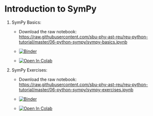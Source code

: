 # Introduction to SymPy

1. SymPy Basics:

   * Download the raw notebook: https://raw.githubusercontent.com/sbu-phy-ast-reu/reu-python-tutorial/master/06-python-sympy/sympy-basics.ipynb

   * [![Binder](https://mybinder.org/badge_logo.svg)](https://mybinder.org/v2/gh/sbu-phy-ast-reu/reu-python-tutorial/master?filepath=06-python-sympy%2Fsympy-basics.ipynb)

   * [![Open In Colab](https://colab.research.google.com/assets/colab-badge.svg)](https://colab.research.google.com/github/sbu-phy-ast-reu/reu-python-tutorial/blob/master/06-python-sympy/sympy-basics.ipynb)


2. SymPy Exercises:

   * Download the raw notebook: https://raw.githubusercontent.com/sbu-phy-ast-reu/reu-python-tutorial/master/06-python-sympy/sympy-exercises.ipynb

   * [![Binder](https://mybinder.org/badge_logo.svg)](https://mybinder.org/v2/gh/sbu-phy-ast-reu/reu-python-tutorial/master?filepath=06-python-sympy%2Fsympy-exercises.ipynb)

   * [![Open In Colab](https://colab.research.google.com/assets/colab-badge.svg)](https://colab.research.google.com/github/sbu-phy-ast-reu/reu-python-tutorial/blob/master/06-python-sympy/sympy-exercises.ipynb)

